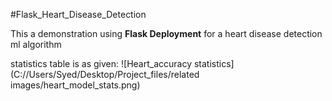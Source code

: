 #Flask_Heart_Disease_Detection

This a demonstration using **Flask Deployment** for a heart disease detection ml algorithm

statistics table is as given:
![Heart_accuracy statistics](C://Users/Syed/Desktop/Project_files/related images/heart_model_stats.png)
